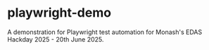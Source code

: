 # playwright-demo
A demonstration for Playwright test automation for Monash's EDAS Hackday 2025 - 20th June 2025.
